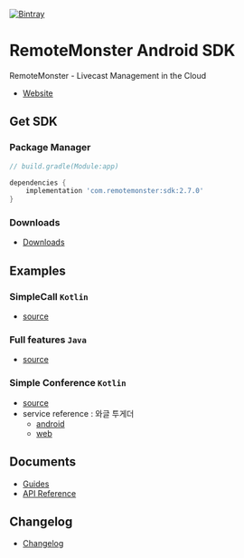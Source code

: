 [![Bintray](https://img.shields.io/bintray/v/remotemonster/maven/remotemonster-sdk.svg)](https://bintray.com/remotemonster/maven/remotemonster-sdk)

# RemoteMonster Android SDK

RemoteMonster - Livecast Management in the Cloud
* [Website](https://remotemonster.com)


## Get SDK

### Package Manager
```gradle
// build.gradle(Module:app)

dependencies {
    implementation 'com.remotemonster:sdk:2.7.0'
}
```

### Downloads
* [Downloads](https://github.com/RemoteMonster/android-sdk/releases/)


## Examples

### SimpleCall `Kotlin`
* [source](https://github.com/RemoteMonster/android-sdk/tree/master/examples/SimpleCall)

### Full features `Java`
* [source](https://github.com/RemoteMonster/android-sdk/tree/master/examples/full/)

### Simple Conference `Kotlin`
* [source](https://github.com/RemoteMonster/android-sdk/tree/master/examples/SimpleConference)
* service reference : 와글 투게더
    * [android](https://play.google.com/store/apps/details?id=com.remotemonster.waggletogether)
    * [web](https://waggle.live/)

## Documents

* [Guides](https://docs.remotemonster.com/)
* [API Reference](https://remotemonster.github.io/android-sdk/)



## Changelog
* [Changelog](https://github.com/RemoteMonster/android-sdk/blob/master/CHANGELOG.md)
